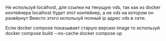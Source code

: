 Не используй localhost, для ссылки на текущую vds, так как из docker контейнера localhost будет этот контейнер, а не vds на котором он развёрнут
Вместо этого используй полный ip адрес vds в сети.


Если docker compose показывает старую версию image то используй
docker compose build --no-cache
docker compose up